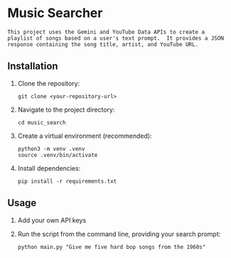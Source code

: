 # Music Searcher

    This project uses the Gemini and YouTube Data APIs to create a playlist of songs based on a user's text prompt.  It provides a JSON response containing the song title, artist, and YouTube URL.

## Installation

1. Clone the repository:

    ```
    git clone <your-repository-url>
    ```

2. Navigate to the project directory:

    ```
    cd music_search
    ```

3. Create a virtual environment (recommended):

    ```
    python3 -m venv .venv
    source .venv/bin/activate
    ```

4. Install dependencies:
    ```
    pip install -r requirements.txt
    ```

## Usage

1. Add your own API keys

2. Run the script from the command line, providing your search prompt:
    ```
    python main.py "Give me five hard bop songs from the 1960s"
    ```
